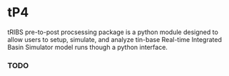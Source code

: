 # tP4
tRIBS pre-to-post procsessing package is a python module designed to allow users to setup, simulate, and analyze tin-base Real-time Integrated Basin Simulator model runs though a python interface. 

### TODO
